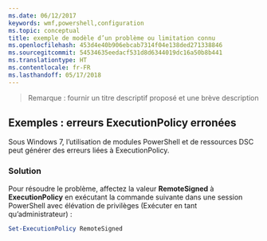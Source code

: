 ```yaml
---
ms.date: 06/12/2017
keywords: wmf,powershell,configuration
ms.topic: conceptual
title: exemple de modèle d’un problème ou limitation connu
ms.openlocfilehash: 453d4e40b906ebcab7314f04e138ded271338846
ms.sourcegitcommit: 54534635eedacf531d8d6344019dc16a50b8b441
ms.translationtype: HT
ms.contentlocale: fr-FR
ms.lasthandoff: 05/17/2018
---
```

>Remarque : fournir un titre descriptif proposé et une brève description

## <a name="example-erroneous-executionpolicy-errors"></a>Exemples : erreurs ExecutionPolicy erronées ##
Sous Windows 7, l’utilisation de modules PowerShell et de ressources DSC peut générer des erreurs liées à ExecutionPolicy.

### <a name="resolution"></a>Solution

Pour résoudre le problème, affectez la valeur **RemoteSigned** à **ExecutionPolicy** en exécutant la commande suivante dans une session PowerShell avec élévation de privilèges (Exécuter en tant qu’administrateur) :

```powershell
Set-ExecutionPolicy RemoteSigned
```
